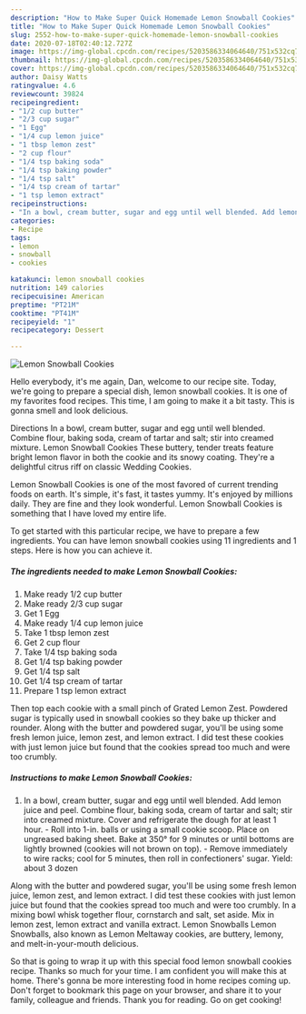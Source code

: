 ```yaml
---
description: "How to Make Super Quick Homemade Lemon Snowball Cookies"
title: "How to Make Super Quick Homemade Lemon Snowball Cookies"
slug: 2552-how-to-make-super-quick-homemade-lemon-snowball-cookies
date: 2020-07-18T02:40:12.727Z
image: https://img-global.cpcdn.com/recipes/5203586334064640/751x532cq70/lemon-snowball-cookies-recipe-main-photo.jpg
thumbnail: https://img-global.cpcdn.com/recipes/5203586334064640/751x532cq70/lemon-snowball-cookies-recipe-main-photo.jpg
cover: https://img-global.cpcdn.com/recipes/5203586334064640/751x532cq70/lemon-snowball-cookies-recipe-main-photo.jpg
author: Daisy Watts
ratingvalue: 4.6
reviewcount: 39824
recipeingredient:
- "1/2 cup butter"
- "2/3 cup sugar"
- "1 Egg"
- "1/4 cup lemon juice"
- "1 tbsp lemon zest"
- "2 cup flour"
- "1/4 tsp baking soda"
- "1/4 tsp baking powder"
- "1/4 tsp salt"
- "1/4 tsp cream of tartar"
- "1 tsp lemon extract"
recipeinstructions:
- "In a bowl, cream butter, sugar and egg until well blended. Add lemon juice and peel. Combine flour, baking soda, cream of tartar and salt; stir into creamed mixture. Cover and refrigerate the dough for at least 1 hour. Roll into 1-in. balls or using a small cookie scoop. Place on ungreased baking sheet. Bake at 350° for 9 minutes or until bottoms are lightly browned (cookies will not brown on top). Remove immediately to wire racks; cool for 5 minutes, then roll in confectioners&#39; sugar. Yield: about 3 dozen"
categories:
- Recipe
tags:
- lemon
- snowball
- cookies

katakunci: lemon snowball cookies 
nutrition: 149 calories
recipecuisine: American
preptime: "PT21M"
cooktime: "PT41M"
recipeyield: "1"
recipecategory: Dessert

---
```



![Lemon Snowball Cookies](https://img-global.cpcdn.com/recipes/5203586334064640/751x532cq70/lemon-snowball-cookies-recipe-main-photo.jpg)

Hello everybody, it's me again, Dan, welcome to our recipe site. Today, we're going to prepare a special dish, lemon snowball cookies. It is one of my favorites food recipes. This time, I am going to make it a bit tasty. This is gonna smell and look delicious.

Directions In a bowl, cream butter, sugar and egg until well blended. Combine flour, baking soda, cream of tartar and salt; stir into creamed mixture. Lemon Snowball Cookies These buttery, tender treats feature bright lemon flavor in both the cookie and its snowy coating. They&#39;re a delightful citrus riff on classic Wedding Cookies.

Lemon Snowball Cookies is one of the most favored of current trending foods on earth. It's simple, it's fast, it tastes yummy. It's enjoyed by millions daily. They are fine and they look wonderful. Lemon Snowball Cookies is something that I have loved my entire life.


To get started with this particular recipe, we have to prepare a few ingredients. You can have lemon snowball cookies using 11 ingredients and 1 steps. Here is how you can achieve it.

<!--inarticleads1-->

##### The ingredients needed to make Lemon Snowball Cookies:

1. Make ready 1/2 cup butter
1. Make ready 2/3 cup sugar
1. Get 1 Egg
1. Make ready 1/4 cup lemon juice
1. Take 1 tbsp lemon zest
1. Get 2 cup flour
1. Take 1/4 tsp baking soda
1. Get 1/4 tsp baking powder
1. Get 1/4 tsp salt
1. Get 1/4 tsp cream of tartar
1. Prepare 1 tsp lemon extract


Then top each cookie with a small pinch of Grated Lemon Zest. Powdered sugar is typically used in snowball cookies so they bake up thicker and rounder. Along with the butter and powdered sugar, you&#39;ll be using some fresh lemon juice, lemon zest, and lemon extract. I did test these cookies with just lemon juice but found that the cookies spread too much and were too crumbly. 

<!--inarticleads2-->

##### Instructions to make Lemon Snowball Cookies:

1. In a bowl, cream butter, sugar and egg until well blended. Add lemon juice and peel. Combine flour, baking soda, cream of tartar and salt; stir into creamed mixture. Cover and refrigerate the dough for at least 1 hour. - Roll into 1-in. balls or using a small cookie scoop. Place on ungreased baking sheet. Bake at 350° for 9 minutes or until bottoms are lightly browned (cookies will not brown on top). - Remove immediately to wire racks; cool for 5 minutes, then roll in confectioners&#39; sugar. Yield: about 3 dozen


Along with the butter and powdered sugar, you&#39;ll be using some fresh lemon juice, lemon zest, and lemon extract. I did test these cookies with just lemon juice but found that the cookies spread too much and were too crumbly. In a mixing bowl whisk together flour, cornstarch and salt, set aside. Mix in lemon zest, lemon extract and vanilla extract. Lemon Snowballs Lemon Snowballs, also known as Lemon Meltaway cookies, are buttery, lemony, and melt-in-your-mouth delicious. 

So that is going to wrap it up with this special food lemon snowball cookies recipe. Thanks so much for your time. I am confident you will make this at home. There's gonna be more interesting food in home recipes coming up. Don't forget to bookmark this page on your browser, and share it to your family, colleague and friends. Thank you for reading. Go on get cooking!
